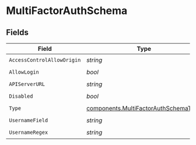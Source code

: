 # MultiFactorAuthSchema


## Fields

| Field                                                                                        | Type                                                                                         | Required                                                                                     | Description                                                                                  |
| -------------------------------------------------------------------------------------------- | -------------------------------------------------------------------------------------------- | -------------------------------------------------------------------------------------------- | -------------------------------------------------------------------------------------------- |
| `AccessControlAllowOrigin`                                                                   | *string*                                                                                     | :heavy_check_mark:                                                                           | N/A                                                                                          |
| `AllowLogin`                                                                                 | *bool*                                                                                       | :heavy_check_mark:                                                                           | N/A                                                                                          |
| `APIServerURL`                                                                               | *string*                                                                                     | :heavy_check_mark:                                                                           | N/A                                                                                          |
| `Disabled`                                                                                   | *bool*                                                                                       | :heavy_check_mark:                                                                           | N/A                                                                                          |
| `Type`                                                                                       | [components.MultiFactorAuthSchemaType](../../models/components/multifactorauthschematype.md) | :heavy_check_mark:                                                                           | N/A                                                                                          |
| `UsernameField`                                                                              | *string*                                                                                     | :heavy_check_mark:                                                                           | N/A                                                                                          |
| `UsernameRegex`                                                                              | *string*                                                                                     | :heavy_check_mark:                                                                           | N/A                                                                                          |